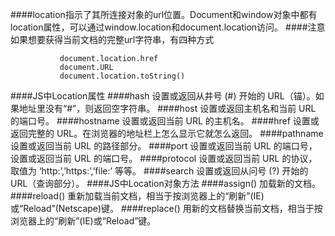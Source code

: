 ####location指示了其所连接对象的url位置。Document和window对象中都有location属性，可以通过window.location和document.location访问。
####注意 如果想要获得当前文档的完整url字符串，有四种方式
  ```document.location
             document.location.href
             document.URL
             document.location.toString() 
   ```      
####JS中Location属性 
####hash 设置或返回从井号 (#) 开始的 URL（锚）。如果地址里没有“#”，则返回空字符串。
####host 设置或返回主机名和当前 URL 的端口号。
####hostname 设置或返回当前 URL 的主机名。
####href 设置或返回完整的 URL。在浏览器的地址栏上怎么显示它就怎么返回。
####pathname 设置或返回当前 URL 的路径部分。
####port 设置或返回当前 URL 的端口号，设置或返回当前 URL 的端口号。
####protocol 设置或返回当前 URL 的协议，取值为 ‘http:’,’https:’,’file:’ 等等。
####search 设置或返回从问号 (?) 开始的 URL（查询部分）。 
####JS中Location对象方法
####assign() 加载新的文档。
####reload() 重新加载当前文档，相当于按浏览器上的“刷新”(IE)或“Reload”(Netscape)键。
####replace() 用新的文档替换当前文档，相当于按浏览器上的“刷新”(IE)或“Reload”键。